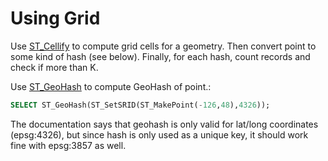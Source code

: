 # Using Grid

Use [ST_Cellify]() to compute grid cells for a geometry. Then convert point to some kind of hash (see below). Finally, for each hash, count records and check if more than K.

Use [ST_GeoHash](http://postgis.refractions.net/documentation/manual-svn/ST_GeoHash.html) to compute GeoHash of point.:

```sql
SELECT ST_GeoHash(ST_SetSRID(ST_MakePoint(-126,48),4326));
```

The documentation says that geohash is only valid for lat/long coordinates (epsg:4326), but since hash is only used as a unique key, it should work fine with epsg:3857 as well.